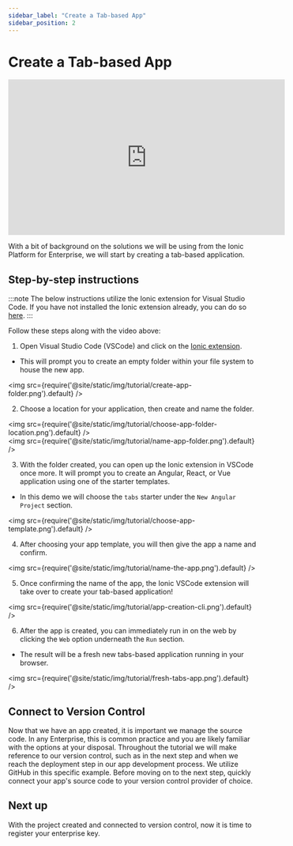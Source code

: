 ```yaml
---
sidebar_label: "Create a Tab-based App"
sidebar_position: 2
---
```


# Create a Tab-based App

<iframe
  src="https://www.loom.com/embed/2c4a6b6e689649df8e91196ad261a0bc"
  frameborder="0"
  allowfullscreen
  width="560"
  height="315"
></iframe>

With a bit of background on the solutions we will be using from the Ionic Platform for Enterprise, we will start by creating a tab-based application.

## Step-by-step instructions

:::note
The below instructions utilize the Ionic extension for Visual Studio Code. If you have not installed the Ionic extension already, you can do so [here](https://marketplace.visualstudio.com/items?itemName=ionic.ionic).
:::

Follow these steps along with the video above:

1. Open Visual Studio Code (VSCode) and click on the [Ionic extension](https://marketplace.visualstudio.com/items?itemName=ionic.ionic).

- This will prompt you to create an empty folder within your file system to house the new app.

<img src={require('@site/static/img/tutorial/create-app-folder.png').default} />

2. Choose a location for your application, then create and name the folder.

<img src={require('@site/static/img/tutorial/choose-app-folder-location.png').default} />
<br />
<img src={require('@site/static/img/tutorial/name-app-folder.png').default} />

3. With the folder created, you can open up the Ionic extension in VSCode once more. It will prompt you to create an Angular, React, or Vue application using one of the starter templates.

- In this demo we will choose the `tabs` starter under the `New Angular Project` section.

<img src={require('@site/static/img/tutorial/choose-app-template.png').default} />

4. After choosing your app template, you will then give the app a name and confirm.

<img src={require('@site/static/img/tutorial/name-the-app.png').default} />

5. Once confirming the name of the app, the Ionic VSCode extension will take over to create your tab-based application!

<img src={require('@site/static/img/tutorial/app-creation-cli.png').default} />

6. After the app is created, you can immediately run in on the web by clicking the `Web` option underneath the `Run` section.

- The result will be a fresh new tabs-based application running in your browser.

<img src={require('@site/static/img/tutorial/fresh-tabs-app.png').default} />

## Connect to Version Control

Now that we have an app created, it is important we manage the source code. In any Enterprise, this is common practice and you are likely familiar with the options at your disposal. Throughout the tutorial we will make reference to our version control, such as in the next step and when we reach the deployment step in our app development process. We utilize GitHub in this specific example. Before moving on to the next step, quickly connect your app's source code to your version control provider of choice.

## Next up

With the project created and connected to version control, now it is time to register your enterprise key.
